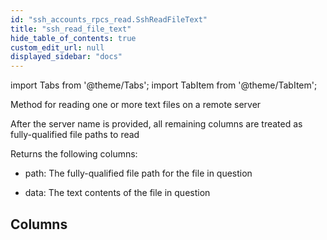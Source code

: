 ```yaml
---
id: "ssh_accounts_rpcs_read.SshReadFileText"
title: "ssh_read_file_text"
hide_table_of_contents: true
custom_edit_url: null
displayed_sidebar: "docs"
---
```


import Tabs from '@theme/Tabs';
import TabItem from '@theme/TabItem';

Method for reading one or more text files on a remote server

After the server name is provided, all remaining columns are treated as fully-qualified
file paths to read

Returns the following columns:

- path: The fully-qualified file path for the file in question

- data: The text contents of the file in question

## Columns
